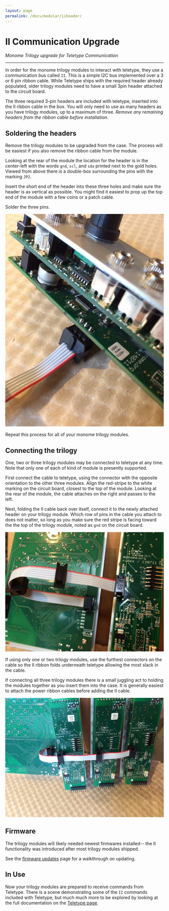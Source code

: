 ```yaml
---
layout: page
permalink: /docs/modular/iiheader/
---
```


# II Communication Upgrade

*Monome Trilogy upgrade for Teletype Communication*

---

In order for the monome trilogy modules to interact with teletype, they use a communication bus called `II`. This is a simple I2C bus implemented over a 3 or 6 pin ribbon cable. While Teletype ships with the required header already populated, older trilogy modules need to have a small 3pin header attached to the circuit board.

The three required 3-pin headers are included with teletype, inserted into the II ribbon cable in the box. You will only need to use as many headers as you have trilogy modules, up to a maximum of three. *Remove any remaining headers from the ribbon cable before installation*.


## Soldering the headers

Remove the trilogy modules to be upgraded from the case. The process will be easiest if you also remove the ribbon cable from the module.

Looking at the rear of the module the location for the header is in the center-left with the words `gnd`, `scl`, and `sda` printed next to the gold holes. Viewed from above there is a double-box surrounding the pins with the marking `JP2`.

Insert the short end of the header into these three holes and make sure the header is as vertical as possible. You might find it easiest to prop up the top end of the module with a few coins or a patch cable.

Solder the three pins.

![Header Soldered](images/header.jpg)

Repeat this process for all of your monome trilogy modules.

## Connecting the trilogy

One, two or three trilogy modules may be connected to teletype at any time. Note that only one of each of kind of module is presently supported.

First connect the cable to teletype, using the connector with the opposite orientation to the other three modules. Align the red-stripe to the white marking on the circuit board, closest to the top of the module. Looking at the rear of the module, the cable attaches on the right and passes to the left.

Next, folding the II cable back over itself, connect it to the newly attached header on your trilogy module. Which row of pins in the cable you attach to does not matter, so long as you make sure the red stripe is facing toward the the top of the trilogy module, noted as `gnd` on the circuit board.

![Single module](images/single.jpg)

If using only one or two trilogy modules, use the furthest connectors on the cable so the II ribbon folds underneath teletype allowing the most slack in the cable.

If connecting all three trilogy modules there is a small juggling act to holding the modules together as you insert them into the case. It is generally easiest to attach the power ribbon cables before adding the II cable.

![Trilogy connected](images/trilogy.jpg)

## Firmware

The trilogy modules will likely needed newest firmwares installed-- the II functionality was introduced after most trilogy modules shipped.

See the [firmware updates](http://monome.org/docs/modular/update/) page for a walkthrough on updating.

## In Use

Now your trilogy modules are prepared to receive commands from Teletype. There is a scene demonstrating some of the `II` commands included with Teletype, but much much more to be explored by looking at the full documentation on the [Teletype page](http://monome.org/docs/modular/teletype).